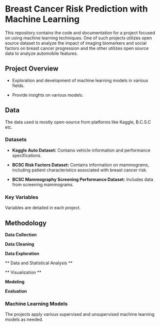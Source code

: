 # Breast Cancer Risk Prediction with Machine Learning

This repository contains the code and documentation for a project focused on  using machine learning techniques. One of such projects utilizes open source dataset to analyze the impact of imaging biomarkers and social factors on breast cancer progression and the other utilizes open source data to analyze automobile features.

## Project Overview

* Exploration and development of machine learning models in various fields.
   
* Provide insights on various models. 

## Data

The data used is mostly open-source from platforms like Kaggle, B.C.S.C etc. 

### Datasets

* **Kaggle Auto Dataset:** Contains vehicle information and performance specifications.

* **BCSC Risk Factors Dataset:** Contains information on mammograms, including patient characteristics associated with breast cancer risk. 
   
* **BCSC Mammography Screening Performance Dataset:** Includes data from screening mammograms. 

### Key Variables

Variables are detailed in each project.


## Methodology

   
  **Data Collection**
   
  **Data Cleaning**
   
  **Data Exploration**

  ** Data and Statistical Analysis **

  ** Visualization **
   
  **Modeling**
   
 **Evaluation**
   

### Machine Learning Models

The projects  apply various supervised and unsupervised machine learning models as needed.

